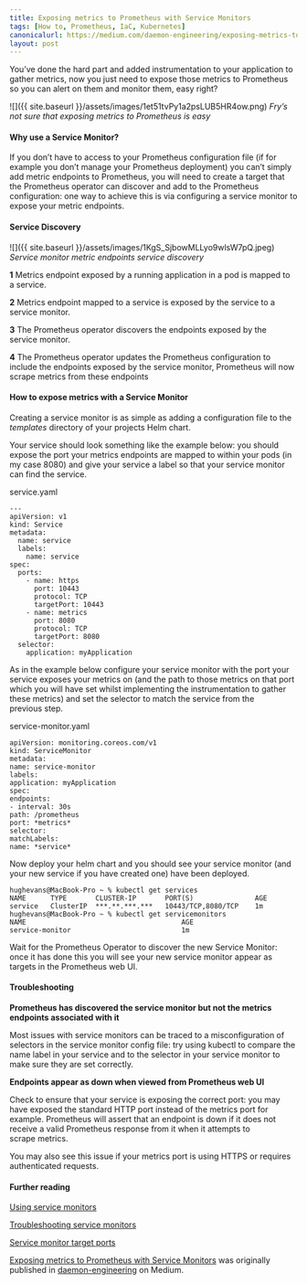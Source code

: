 ```yaml
---
title: Exposing metrics to Prometheus with Service Monitors
tags: [How to, Prometheus, IaC, Kubernetes]
canonicalurl: https://medium.com/daemon-engineering/exposing-metrics-to-prometheus-with-service-monitors-326f38b2daf1
layout: post
---
```


You’ve done the hard part and added instrumentation to your application to gather metrics, now you just need to expose those metrics to Prometheus so you can alert on them and monitor them, easy right?


![]({{ site.baseurl }}/assets/images/1et51tvPy1a2psLUB5HR4ow.png)
*Fry’s not sure that exposing metrics to Prometheus is easy*

#### Why use a Service Monitor?


If you don’t have to access to your Prometheus configuration file (if for example you don’t manage your Prometheus deployment) you can’t simply add metric endpoints to Prometheus, you will need to create a target that the Prometheus operator can discover and add to the Prometheus configuration: one way to achieve this is via configuring a service monitor to expose your metric endpoints.


#### Service Discovery


![]({{ site.baseurl }}/assets/images/1KgS_SjbowMLLyo9wlsW7pQ.jpeg)
*Service monitor metric endpoints service discovery*

**1** Metrics endpoint exposed by a running application in a pod is mapped to a service.


**2** Metrics endpoint mapped to a service is exposed by the service to a service monitor.


**3** The Prometheus operator discovers the endpoints exposed by the service monitor.


**4** The Prometheus operator updates the Prometheus configuration to include the endpoints exposed by the service monitor, Prometheus will now scrape metrics from these endpoints


#### How to expose metrics with a Service Monitor


Creating a service monitor is as simple as adding a configuration file to the *templates* directory of your projects Helm chart.


Your service should look something like the example below: you should expose the port your metrics endpoints are mapped to within your pods (in my case 8080) and give your service a label so that your service monitor can find the service.


service.yaml

```
---
apiVersion: v1
kind: Service
metadata:
  name: service
  labels:
    name: service
spec:
  ports:
    - name: https
      port: 10443
      protocol: TCP
      targetPort: 10443
    - name: metrics
      port: 8080
      protocol: TCP
      targetPort: 8080
  selector:
    application: myApplication

```


As in the example below configure your service monitor with the port your service exposes your metrics on (and the path to those metrics on that port which you will have set whilst implementing the instrumentation to gather these metrics) and set the selector to match the service from the previous step.


service-monitor.yaml

```
apiVersion: monitoring.coreos.com/v1
kind: ServiceMonitor
metadata:
name: service-monitor
labels:
application: myApplication
spec:
endpoints:
- interval: 30s
path: /prometheus
port: *metrics*
selector:
matchLabels:
name: *service*
```

Now deploy your helm chart and you should see your service monitor (and your new service if you have created one) have been deployed.

```
hughevans@MacBook-Pro ~ % kubectl get services
NAME      TYPE       CLUSTER-IP       PORT(S)               AGE
service   ClusterIP  ***.**.***.***   10443/TCP,8080/TCP    1m
hughevans@MacBook-Pro ~ % kubectl get servicemonitors
NAME                                      AGE
service-monitor                           1m
```


Wait for the Prometheus Operator to discover the new Service Monitor: once it has done this you will see your new service monitor appear as targets in the Prometheus web UI.


#### Troubleshooting


**Prometheus has discovered the service monitor but not the metrics endpoints associated with it**


Most issues with service monitors can be traced to a misconfiguration of selectors in the service monitor config file: try using kubectl to compare the name label in your service and to the selector in your service monitor to make sure they are set correctly.


**Endpoints appear as down when viewed from Prometheus web UI**


Check to ensure that your service is exposing the correct port: you may have exposed the standard HTTP port instead of the metrics port for example. Prometheus will assert that an endpoint is down if it does not receive a valid Prometheus response from it when it attempts to scrape metrics.


You may also see this issue if your metrics port is using HTTPS or requires authenticated requests.


#### Further reading


[Using service monitors](https://observability.thomasriley.co.uk/prometheus/configuring-prometheus/using-service-monitors/)

[Troubleshooting service monitors](https://stackoverflow.com/questions/52991038/how-to-create-a-servicemonitor-for-prometheus-operator)

[Service monitor target ports](https://github.com/prometheus-operator/prometheus-operator/issues/2515)

[Exposing metrics to Prometheus with Service Monitors](https://medium.com/daemon-engineering/exposing-metrics-to-prometheus-with-service-monitors-326f38b2daf1) was originally published in [daemon-engineering](https://medium.com/daemon-engineering) on Medium.


